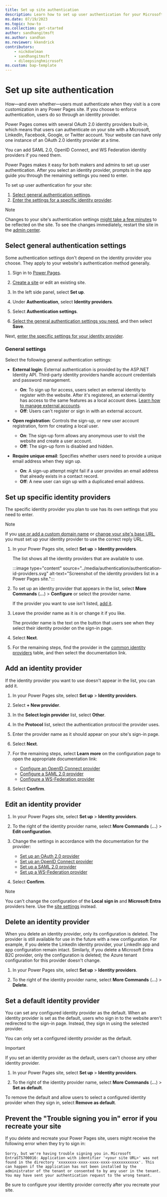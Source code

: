 ```yaml
---
title: Set up site authentication
description: Learn how to set up user authentication for your Microsoft Power Pages site and add, set up, and remove identity providers.
ms.date: 07/19/2023
ms.topic: how-to
ms.collection: get-started
author: sandhangitmsft
ms.author: sandhan
ms.reviewer: kkendrick
contributors:
    - nickdoelman
    - sandhangitmsft
    - dileepsinghmicrosoft
ms.custom: bap-template
---
```


# Set up site authentication

How&mdash;and even whether&mdash;users must authenticate when they visit is a core customization in any Power Pages site. If you choose to enforce authentication, users do so through an identity provider.

Power Pages comes with several OAuth 2.0 identity providers built-in, which means that users can authenticate on your site with a Microsoft, LinkedIn, Facebook, Google, or Twitter account. Your website can have only one instance of an OAuth 2.0 identity provider at a time.

You can add SAML 2.0, OpenID Connect, and WS Federation identity providers if you need them.

Power Pages makes it easy for both makers and admins to set up user authentication. After you select an identity provider, prompts in the app guide you through the remaining settings you need to enter.

To set up user authentication for your site:

1. [Select general authentication settings](#select-general-authentication-settings).
1. [Enter the settings for a specific identity provider](#set-up-specific-identity-providers).

> [!NOTE]
> Changes to your site's authentication settings [might take a few minutes](/power-apps/maker/portals/admin/clear-server-side-cache#caching-changes-for-portals-with-version-926x-or-later) to be reflected on the site. To see the changes immediately, restart the site in the [admin center](../../admin/admin-overview.md).

## Select general authentication settings

Some authentication settings don't depend on the identity provider you choose. They apply to your website's authentication method generally.

1. Sign in to [Power Pages](https://make.powerpages.microsoft.com/).

1. [Create a site](../../getting-started/create-manage.md) or edit an existing site.

1. In the left side panel, select **Set up**.

1. Under **Authentication**, select **Identity providers**.

1. Select **Authentication settings**.

1. [Select the general authentication settings you need](#general-settings), and then select **Save**.

Next, [enter the specific settings for your identity provider](#set-up-specific-identity-providers).

### General settings

Select the following general authentication settings:

- **External login**: External authentication is provided by the ASP.NET Identity API.  Third-party identity providers handle account credentials and password management.

  - **On**: To sign up for access, users select an external identity to register with the website. After it's registered, an external identity has access to the same features as a local account does. [Learn how to manage external accounts](set-authentication-identity.md#manage-external-accounts).
  - **Off**: Users can't register or sign in with an external account.

- **Open registration**: Controls the sign-up, or new user account registration, form for creating a local user.

  - **On**: The sign-up form allows any anonymous user to visit the website and create a user account.
  - **Off**: The sign-up form is disabled and hidden.

- **Require unique email**: Specifies whether users need to provide a unique email address when they sign up.

  - **On**: A sign-up attempt might fail if a user provides an email address that already exists in a contact record.
  - **Off**: A new user can sign up with a duplicated email address.

## Set up specific identity providers

The specific identity provider you plan to use has its own settings that you need to enter.

> [!NOTE]
> If you [use or add a custom domain name](../../admin/add-custom-domain.md) or [change your site's base URL](/power-apps/maker/portals/admin/change-base-url), you must set up your identity provider to use the correct reply URL.

1. In your Power Pages site, select **Set up** > **Identity providers**.

    The list shows all the identity providers that are available to use.

    :::image type="content" source="../media/authentication/authentication-id-providers.svg" alt-text="Screenshot of the identity providers list in a Power Pages site.":::

1. To set up an identity provider that appears in the list, select **More Commands** (**&hellip;**) > **Configure** or select the provider name.

    If the provider you want to use isn't listed, [add it](#add-an-identity-provider).

1. Leave the provider name as it is or change it if you like.

    The provider name is the text on the button that users see when they select their identity provider on the sign-in page.

1. Select **Next**.

1. For the remaining steps, find the provider in the [common identity providers](index.md#common-identity-providers) table, and then select the documentation link.

## Add an identity provider

If the identity provider you want to use doesn't appear in the list, you can add it.

1. In your Power Pages site, select **Set up** > **Identity providers**.

1. Select **+ New provider**.

1. In the **Select login provider** list, select **Other**.

1. In the **Protocol** list, select the authentication protocol the provider uses.

1. Enter the provider name as it should appear on your site's sign-in page.

1. Select **Next**.

1. For the remaining steps, select **Learn more** on the configuration page to open the appropriate documentation link:

    - [Configure an OpenID Connect provider](openid-provider.md)
    - [Configure a SAML 2.0 provider](saml2-provider.md)
    - [Configure a WS-Federation provider](ws-federation-provider.md)

1. Select **Confirm**.

## Edit an identity provider

1. In your Power Pages site, select **Set up** > **Identity providers**.

1. To the right of the identity provider name, select **More Commands** (**&hellip;**) > **Edit configuration**.

1. Change the settings in accordance with the documentation for the provider:

    - [Set up an OAuth 2.0 provider](oauth2-provider.md)
    - [Set up an OpenID Connect provider](openid-provider.md)
    - [Set up a SAML 2.0 provider](saml2-provider.md)
    - [Set up a WS-Federation provider](ws-federation-provider.md)

1. Select **Confirm**.

> [!NOTE]
> You can't change the configuration of the **Local sign in** and **Microsoft Entra** providers here. Use the [site settings](../../configure/configure-site-settings.md#site-settings) instead.

## Delete an identity provider

When you delete an identity provider, only its configuration is deleted. The provider is still available for use in the future with a new configuration. For example, if you delete the LinkedIn identity provider, your LinkedIn app and app configuration remain intact. Similarly, if you delete a Microsoft Entra B2C provider, only the configuration is deleted; the Azure tenant configuration for this provider doesn't change.

1. In your Power Pages site, select **Set up** > **Identity providers**.

1. To the right of the identity provider name, select **More Commands** (**&hellip;**) > **Delete**.

## Set a default identity provider

You can set any configured identity provider as the default. When an identity provider is set as the default, users who sign in to the website aren't redirected to the sign-in page. Instead, they sign in using the selected provider.

You can only set a configured identity provider as the default.

> [!IMPORTANT]
> If you set an identity provider as the default, users can't choose any other identity provider.

1. In your Power Pages site, select **Set up** > **Identity providers**.

1. To the right of the identity provider name, select **More Commands** (**&hellip;**) > **Set as default**.

To remove the default and allow users to select a configured identity provider when they sign in, select **Remove as default**.

## Prevent the "Trouble signing you in" error if you recreate your site

If you delete and recreate your Power Pages site, users might receive the following error when they try to sign in:

`Sorry, but we're having trouble signing you in.`
`Microsoft EntraSTS700016: Application with identifier '<your site URL>' was not found in the directory 'xxxxxxxx-xxxx-xxxx-xxxx-xxxxxxxxxxxx'. This can happen if the application has not been installed by the administrator of the tenant or consented to by any user in the tenant. You may have sent your authentication request to the wrong tenant.`

Be sure to configure your identity provider correctly after you recreate your site.